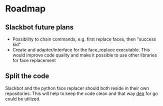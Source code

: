 # Roadmap

## Slackbot future plans

- Possibility to chain commands, e.g. first replace faces, then "success kid"
- Create and adapter/interface for the face_replace executable. This would improve code quality and make it possible to
   use other libraries for face replacement

## Split the code
Slackbot and the python face replacer should both reside in their own repositories. This will help to keep the code
clean and that way [dep](https://github.com/golang/dep) for go could be utilized.
